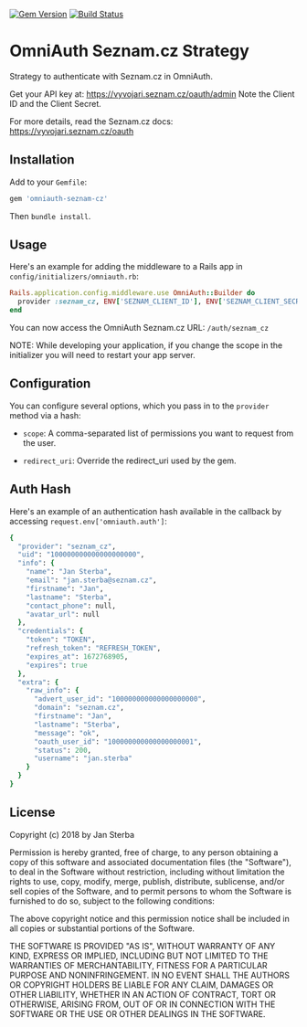 [![Gem Version](https://badge.fury.io/rb/omniauth-seznam-cz.svg)](https://badge.fury.io/rb/omniauth-seznam-cz)
[![Build Status](https://app.travis-ci.com/honzasterba/omniauth-seznam-cz.svg?branch=main)](https://app.travis-ci.com/honzasterba/omniauth-seznam-cz)

# OmniAuth Seznam.cz Strategy

Strategy to authenticate with Seznam.cz in OmniAuth.

Get your API key at: https://vyvojari.seznam.cz/oauth/admin  Note the Client ID and the Client Secret.

For more details, read the Seznam.cz docs: https://vyvojari.seznam.cz/oauth

## Installation

Add to your `Gemfile`:

```ruby
gem 'omniauth-seznam-cz'
```

Then `bundle install`.

## Usage

Here's an example for adding the middleware to a Rails app in `config/initializers/omniauth.rb`:

```ruby
Rails.application.config.middleware.use OmniAuth::Builder do
  provider :seznam_cz, ENV['SEZNAM_CLIENT_ID'], ENV['SEZNAM_CLIENT_SECRET']
end
```

You can now access the OmniAuth Seznam.cz URL: `/auth/seznam_cz`

NOTE: While developing your application, if you change the scope in the initializer you will need to restart your app server.

## Configuration

You can configure several options, which you pass in to the `provider` method via a hash:

* `scope`: A comma-separated list of permissions you want to request from the user.

* `redirect_uri`: Override the redirect_uri used by the gem.

## Auth Hash

Here's an example of an authentication hash available in the callback by accessing `request.env['omniauth.auth']`:

```ruby
{
  "provider": "seznam_cz",
  "uid": "100000000000000000000",
  "info": {
    "name": "Jan Sterba",
    "email": "jan.sterba@seznam.cz",
    "firstname": "Jan",
    "lastname": "Sterba",
    "contact_phone": null,
    "avatar_url": null
  },
  "credentials": {
    "token": "TOKEN",
    "refresh_token": "REFRESH_TOKEN",
    "expires_at": 1672768905,
    "expires": true
  },
  "extra": {
    "raw_info": {
      "advert_user_id": "100000000000000000000",
      "domain": "seznam.cz",
      "firstname": "Jan",
      "lastname": "Sterba",
      "message": "ok",
      "oauth_user_id": "100000000000000000001",
      "status": 200,
      "username": "jan.sterba"
    }
  }
}
```

## License

Copyright (c) 2018 by Jan Sterba

Permission is hereby granted, free of charge, to any person obtaining a copy of this software and associated documentation files (the "Software"), to deal in the Software without restriction, including without limitation the rights to use, copy, modify, merge, publish, distribute, sublicense, and/or sell copies of the Software, and to permit persons to whom the Software is furnished to do so, subject to the following conditions:

The above copyright notice and this permission notice shall be included in all copies or substantial portions of the Software.

THE SOFTWARE IS PROVIDED "AS IS", WITHOUT WARRANTY OF ANY KIND, EXPRESS OR IMPLIED, INCLUDING BUT NOT LIMITED TO THE WARRANTIES OF MERCHANTABILITY, FITNESS FOR A PARTICULAR PURPOSE AND NONINFRINGEMENT. IN NO EVENT SHALL THE AUTHORS OR COPYRIGHT HOLDERS BE LIABLE FOR ANY CLAIM, DAMAGES OR OTHER LIABILITY, WHETHER IN AN ACTION OF CONTRACT, TORT OR OTHERWISE, ARISING FROM, OUT OF OR IN CONNECTION WITH THE SOFTWARE OR THE USE OR OTHER DEALINGS IN THE SOFTWARE.
